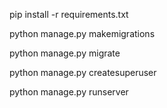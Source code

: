 pip install -r requirements.txt

python manage.py makemigrations 

python manage.py migrate

python manage.py createsuperuser

python manage.py runserver